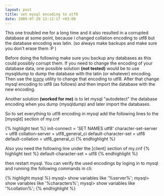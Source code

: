 ```yaml
---
layout: post
title: set mysql encoding to utf8
date: 2009-07-28 12:12:17 +03:00
---
```

This one troubled me for a long time and it also resulted in a corrupted database at some point, because i changed collation encoding to utf8 but the database encoding was latin. (so always make backups and make sure you don't erase them :P )

Before doing the following make sure you backup any databases as this could possibly corrupt them. If you need to change the encoding of your database data, one possible solution **(not tested)** would be to use mysqldump to dump the database with the latin (or whatever) encoding. Then use the [iconv](http://www.gnu.org/software/libiconv/documentation/libiconv/iconv.1.html) utility to change that encoding to utf8. After that change mysql encoding to utf8 (as follows) and then import the database with the new encoding.

Another solution **(worked for me)** is to let mysql "autodetect" the database encoding when you dump (mysqldump) and later import the databases.

So to set everything to utf8 encoding in mysql add the following lines to the \[mysqld\] section of my.cnf

{% highlight text %}
init-connect = 'SET NAMES utf8'
character-set-server = utf8
collation-server = utf8_general_ci
default-character-set = utf8
default-collation = utf8_general_ci
{% endhighlight %}

Also you need the following line under the \[client\] section of my.cnf
{% highlight text %}
default-character-set = utf8
{% endhighlight %}

then restart mysql.
You can verify the used encodings by loging in to mysql and running the following commands in cli:

{% highlight mysql %}
mysql> show variables like '%server%';
mysql> show variables like '%characters%';
mysql> show variables like '%collation%';
{% endhighlight %}
